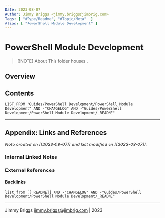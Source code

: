 ```yaml
---
Date: 2023-08-07
Author: Jimmy Briggs <jimmy.briggs@jimbrig.com>
Tags: [ "#Type/Readme", "#Topic/Meta"  ]
Alias: [ "PowerShell Module Development" ]
---
```


# PowerShell Module Development

> [!NOTE] About
> This folder houses .

## Overview

## Contents

```dataview
LIST FROM "Guides/PowerShell Development/PowerShell Module Development" AND -"CHANGELOG" AND -"Guides/PowerShell Development/PowerShell Module Development/_README"
```

***

## Appendix: Links and References

*Note created on [[2023-08-07]] and last modified on [[2023-08-07]].*

### Internal Linked Notes

### External References

#### Backlinks

```dataview
list from [[_README]] AND -"CHANGELOG" AND -"Guides/PowerShell Development/PowerShell Module Development/_README"
```


***

Jimmy Briggs <jimmy.briggs@jimbrig.com> | 2023

